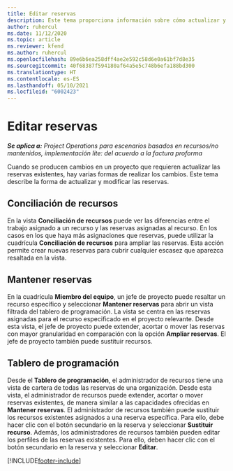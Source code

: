 ```yaml
---
title: Editar reservas
description: Este tema proporciona información sobre cómo actualizar y modificar las reservas.
author: ruhercul
ms.date: 11/12/2020
ms.topic: article
ms.reviewer: kfend
ms.author: ruhercul
ms.openlocfilehash: 89e6b6ea258dff4ae2e592c58d6e0a61bf7d8e35
ms.sourcegitcommit: 40f68387f594180af64a5e5c748b6efa188bd300
ms.translationtype: HT
ms.contentlocale: es-ES
ms.lasthandoff: 05/10/2021
ms.locfileid: "6002423"
---
```

# <a name="edit-bookings"></a>Editar reservas

_**Se aplica a:** Project Operations para escenarios basados en recursos/no mantenidos, implementación lite: del acuerdo a la factura proforma_


Cuando se producen cambios en un proyecto que requieren actualizar las reservas existentes, hay varias formas de realizar los cambios. Este tema describe la forma de actualizar y modificar las reservas.

## <a name="resource-reconciliation"></a>Conciliación de recursos

En la vista **Conciliación de recursos** puede ver las diferencias entre el trabajo asignado a un recurso y las reservas asignadas al recurso. En los casos en los que haya más asignaciones que reservas, puede utilizar la cuadrícula **Conciliación de recursos** para ampliar las reservas. Esta acción permite crear nuevas reservas para cubrir cualquier escasez que aparezca resaltada en la vista.

## <a name="maintain-bookings"></a>Mantener reservas

En la cuadrícula **Miembro del equipo**, un jefe de proyecto puede resaltar un recurso específico y seleccionar **Mantener reservas** para abrir un vista filtrada del tablero de programación. La vista se centra en las reservas asignadas para el recurso especificado en el proyecto relevante. Desde esta vista, el jefe de proyecto puede extender, acortar o mover las reservas con mayor granularidad en comparación con la opción **Ampliar reservas**. El jefe de proyecto también puede sustituir recursos.

## <a name="schedule-board"></a>Tablero de programación

Desde el **Tablero de programación**, el administrador de recursos tiene una vista de cartera de todas las reservas de una organización. Desde esta vista, el administrador de recursos puede extender, acortar o mover reservas existentes, de manera similar a las capacidades ofrecidas en **Mantener reservas**. El administrador de recursos también puede sustituir los recursos existentes asignados a una reserva específica. Para ello, debe hacer clic con el botón secundario en la reserva y seleccionar **Sustituir recurso**. Además, los administradores de recursos también pueden editar los perfiles de las reservas existentes. Para ello, deben hacer clic con el botón secundario en la reserva y seleccionar **Editar**.


[!INCLUDE[footer-include](../includes/footer-banner.md)]